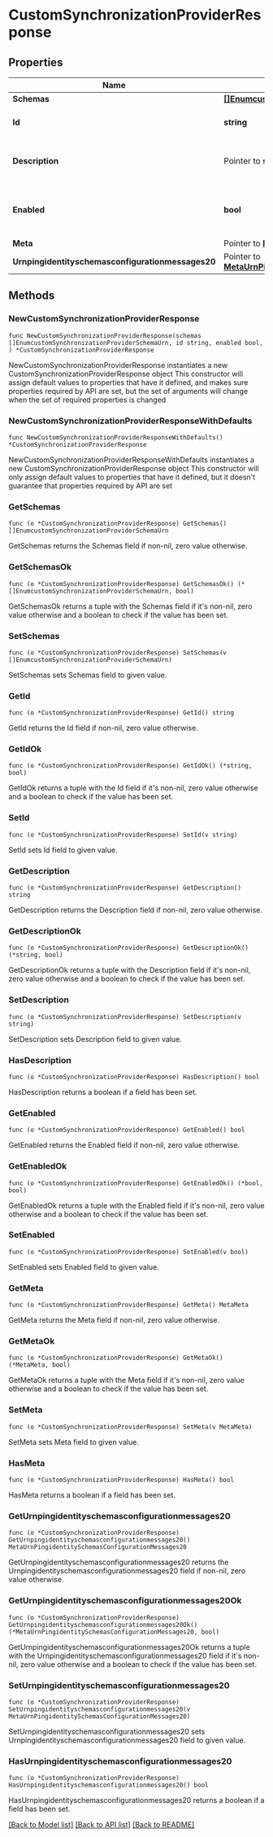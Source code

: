 # CustomSynchronizationProviderResponse

## Properties

Name | Type | Description | Notes
------------ | ------------- | ------------- | -------------
**Schemas** | [**[]EnumcustomSynchronizationProviderSchemaUrn**](EnumcustomSynchronizationProviderSchemaUrn.md) |  | 
**Id** | **string** | Name of the Synchronization Provider | 
**Description** | Pointer to **string** | A description for this Synchronization Provider | [optional] 
**Enabled** | **bool** | Indicates whether the Synchronization Provider is enabled for use. | 
**Meta** | Pointer to [**MetaMeta**](MetaMeta.md) |  | [optional] 
**Urnpingidentityschemasconfigurationmessages20** | Pointer to [**MetaUrnPingidentitySchemasConfigurationMessages20**](MetaUrnPingidentitySchemasConfigurationMessages20.md) |  | [optional] 

## Methods

### NewCustomSynchronizationProviderResponse

`func NewCustomSynchronizationProviderResponse(schemas []EnumcustomSynchronizationProviderSchemaUrn, id string, enabled bool, ) *CustomSynchronizationProviderResponse`

NewCustomSynchronizationProviderResponse instantiates a new CustomSynchronizationProviderResponse object
This constructor will assign default values to properties that have it defined,
and makes sure properties required by API are set, but the set of arguments
will change when the set of required properties is changed

### NewCustomSynchronizationProviderResponseWithDefaults

`func NewCustomSynchronizationProviderResponseWithDefaults() *CustomSynchronizationProviderResponse`

NewCustomSynchronizationProviderResponseWithDefaults instantiates a new CustomSynchronizationProviderResponse object
This constructor will only assign default values to properties that have it defined,
but it doesn't guarantee that properties required by API are set

### GetSchemas

`func (o *CustomSynchronizationProviderResponse) GetSchemas() []EnumcustomSynchronizationProviderSchemaUrn`

GetSchemas returns the Schemas field if non-nil, zero value otherwise.

### GetSchemasOk

`func (o *CustomSynchronizationProviderResponse) GetSchemasOk() (*[]EnumcustomSynchronizationProviderSchemaUrn, bool)`

GetSchemasOk returns a tuple with the Schemas field if it's non-nil, zero value otherwise
and a boolean to check if the value has been set.

### SetSchemas

`func (o *CustomSynchronizationProviderResponse) SetSchemas(v []EnumcustomSynchronizationProviderSchemaUrn)`

SetSchemas sets Schemas field to given value.


### GetId

`func (o *CustomSynchronizationProviderResponse) GetId() string`

GetId returns the Id field if non-nil, zero value otherwise.

### GetIdOk

`func (o *CustomSynchronizationProviderResponse) GetIdOk() (*string, bool)`

GetIdOk returns a tuple with the Id field if it's non-nil, zero value otherwise
and a boolean to check if the value has been set.

### SetId

`func (o *CustomSynchronizationProviderResponse) SetId(v string)`

SetId sets Id field to given value.


### GetDescription

`func (o *CustomSynchronizationProviderResponse) GetDescription() string`

GetDescription returns the Description field if non-nil, zero value otherwise.

### GetDescriptionOk

`func (o *CustomSynchronizationProviderResponse) GetDescriptionOk() (*string, bool)`

GetDescriptionOk returns a tuple with the Description field if it's non-nil, zero value otherwise
and a boolean to check if the value has been set.

### SetDescription

`func (o *CustomSynchronizationProviderResponse) SetDescription(v string)`

SetDescription sets Description field to given value.

### HasDescription

`func (o *CustomSynchronizationProviderResponse) HasDescription() bool`

HasDescription returns a boolean if a field has been set.

### GetEnabled

`func (o *CustomSynchronizationProviderResponse) GetEnabled() bool`

GetEnabled returns the Enabled field if non-nil, zero value otherwise.

### GetEnabledOk

`func (o *CustomSynchronizationProviderResponse) GetEnabledOk() (*bool, bool)`

GetEnabledOk returns a tuple with the Enabled field if it's non-nil, zero value otherwise
and a boolean to check if the value has been set.

### SetEnabled

`func (o *CustomSynchronizationProviderResponse) SetEnabled(v bool)`

SetEnabled sets Enabled field to given value.


### GetMeta

`func (o *CustomSynchronizationProviderResponse) GetMeta() MetaMeta`

GetMeta returns the Meta field if non-nil, zero value otherwise.

### GetMetaOk

`func (o *CustomSynchronizationProviderResponse) GetMetaOk() (*MetaMeta, bool)`

GetMetaOk returns a tuple with the Meta field if it's non-nil, zero value otherwise
and a boolean to check if the value has been set.

### SetMeta

`func (o *CustomSynchronizationProviderResponse) SetMeta(v MetaMeta)`

SetMeta sets Meta field to given value.

### HasMeta

`func (o *CustomSynchronizationProviderResponse) HasMeta() bool`

HasMeta returns a boolean if a field has been set.

### GetUrnpingidentityschemasconfigurationmessages20

`func (o *CustomSynchronizationProviderResponse) GetUrnpingidentityschemasconfigurationmessages20() MetaUrnPingidentitySchemasConfigurationMessages20`

GetUrnpingidentityschemasconfigurationmessages20 returns the Urnpingidentityschemasconfigurationmessages20 field if non-nil, zero value otherwise.

### GetUrnpingidentityschemasconfigurationmessages20Ok

`func (o *CustomSynchronizationProviderResponse) GetUrnpingidentityschemasconfigurationmessages20Ok() (*MetaUrnPingidentitySchemasConfigurationMessages20, bool)`

GetUrnpingidentityschemasconfigurationmessages20Ok returns a tuple with the Urnpingidentityschemasconfigurationmessages20 field if it's non-nil, zero value otherwise
and a boolean to check if the value has been set.

### SetUrnpingidentityschemasconfigurationmessages20

`func (o *CustomSynchronizationProviderResponse) SetUrnpingidentityschemasconfigurationmessages20(v MetaUrnPingidentitySchemasConfigurationMessages20)`

SetUrnpingidentityschemasconfigurationmessages20 sets Urnpingidentityschemasconfigurationmessages20 field to given value.

### HasUrnpingidentityschemasconfigurationmessages20

`func (o *CustomSynchronizationProviderResponse) HasUrnpingidentityschemasconfigurationmessages20() bool`

HasUrnpingidentityschemasconfigurationmessages20 returns a boolean if a field has been set.


[[Back to Model list]](../README.md#documentation-for-models) [[Back to API list]](../README.md#documentation-for-api-endpoints) [[Back to README]](../README.md)



